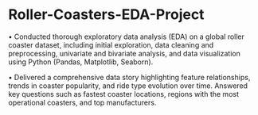 # Roller-Coasters-EDA-Project
•	Conducted thorough exploratory data analysis (EDA) on a global roller coaster dataset, including initial exploration, data cleaning and preprocessing, univariate and bivariate analysis, and data visualization using Python (Pandas, Matplotlib, Seaborn).

•	Delivered a comprehensive data story highlighting feature relationships, trends in coaster popularity, and ride type evolution over time. Answered key questions such as fastest coaster locations, regions with the most operational coasters, and top manufacturers.
